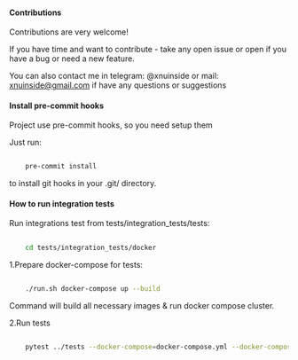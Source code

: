 #### Contributions

Contributions are very welcome!


If you have time and want to contribute - take any open issue or open if you have a bug or need a new feature.

You can also contact me in telegram: @xnuinside or mail: xnuinside@gmail.com if have any questions or suggestions


#### Install pre-commit hooks

Project use pre-commit hooks, so you need setup them

Just run:

```bash

    pre-commit install

```

to install git hooks in your .git/ directory.

#### How to run integration tests

Run integrations test from  tests/integration_tests/tests:

```bash
    
    cd tests/integration_tests/docker

```

1.Prepare docker-compose for tests:

```bash

    ./run.sh docker-compose up --build

```

Command will build all necessary images & run docker compose cluster.

2.Run tests

```bash

    pytest ../tests --docker-compose=docker-compose.yml --docker-compose-no-build --use-running-containers -vv

```
